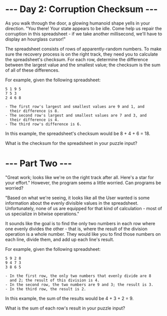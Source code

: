 # --- Day 2: Corruption Checksum ---

As you walk through the door, a glowing humanoid shape yells in your
direction. "You there! Your state appears to be idle. Come help us
repair the corruption in this spreadsheet - if we take another
millisecond, we'll have to display an hourglass cursor!"

The spreadsheet consists of rows of apparently-random numbers. To make
sure the recovery process is on the right track, they need you to
calculate the spreadsheet's checksum. For each row, determine the
difference between the largest value and the smallest value; the
checksum is the sum of all of these differences.

For example, given the following spreadsheet:

    5 1 9 5
    7 5 3
    2 4 6 8

    - The first row's largest and smallest values are 9 and 1, and
      their difference is 8.
    - The second row's largest and smallest values are 7 and 3, and
      their difference is 4.
    - The third row's difference is 6.

In this example, the spreadsheet's checksum would be 8 + 4 + 6 = 18.

What is the checksum for the spreadsheet in your puzzle input?

# --- Part Two ---

"Great work; looks like we're on the right track after all. Here's a
star for your effort." However, the program seems a little
worried. Can programs be worried?

"Based on what we're seeing, it looks like all the User wanted is some
information about the evenly divisible values in the
spreadsheet. Unfortunately, none of us are equipped for that kind of
calculation - most of us specialize in bitwise operations."

It sounds like the goal is to find the only two numbers in each row
where one evenly divides the other - that is, where the result of the
division operation is a whole number. They would like you to find
those numbers on each line, divide them, and add up each line's
result.

For example, given the following spreadsheet:

    5 9 2 8
    9 4 7 3
    3 8 6 5

    - In the first row, the only two numbers that evenly divide are 8
      and 2; the result of this division is 4.
    - In the second row, the two numbers are 9 and 3; the result is 3.
    - In the third row, the result is 2.

In this example, the sum of the results would be 4 + 3 + 2 = 9.

What is the sum of each row's result in your puzzle input?

